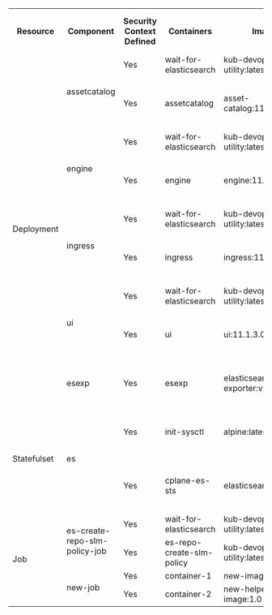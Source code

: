 <table>
  <tbody>
    <tr>
        <th rowspan="2">Resource</th>
        <th rowspan="2">Component</th>
        <th rowspan="2">Security Context Defined</th>
        <th rowspan="2">Containers</th>
        <th rowspan="2">Image</th>
        <th rowspan="2">Container Security Context defined</th>
        <th colspan="4">Run as</th>
        <th rowspan="2">Capabilities</th>
        <th rowspan="2">Privilege Escalation</th>
        <th rowspan="2">Privileged</th>
        <th rowspan="2">Seccomp Profile</th>
        <th rowspan="2">Read-only Root Filesystem</th>
        <th rowspan="2">Comments</th>
    </tr>
    <tr>
        <th>User</th>
        <th>UID</th>
        <th>GID</th>
        <th>Non Root</th>
    </tr>
    <tr>
        <td rowspan="9">Deployment</td>
        <td rowspan="2">assetcatalog</td>
        <td>Yes</td>
        <td>wait-for-elasticsearch</td>
        <td>kub-devops-utility:latest</td>
        <td>Yes</td>
        <td>sagadmin</td>
        <td>1724</td>
        <td>1724</td>
        <td>TRUE</td>
        <td>drop ALL</td>
        <td>FALSE</td>
        <td>FALSE</td>
        <td>RuntimeDefault</td>
        <td>TRUE</td>
        <td>NA</td>
    </tr>
    <tr>
        <td>Yes</td>
        <td>assetcatalog</td>
        <td>asset-catalog:11.1.3.0.167</td>
        <td>Yes</td>
        <td>webmethodsadmin</td>
        <td>1724</td>
        <td>1724</td>
        <td>TRUE</td>
        <td>drop ALL</td>
        <td>FALSE</td>
        <td>FALSE</td>
        <td>RuntimeDefault</td>
        <td>FALSE</td>
        <td>readOnlyRootFilesystem is set to false as application requires permission to create log directory</td>
    </tr>
  <tr>
    <td rowspan="2">engine</td>
    <td>Yes</td>
    <td>wait-for-elasticsearch</td>
    <td>kub-devops-utility:latest</td>
    <td>Yes</td>
    <td>sagadmin</td>
    <td>1724</td>
    <td>1724</td>
    <td>TRUE</td>
    <td>drop ALL</td>
    <td>FALSE</td>
    <td>FALSE</td>
    <td>RuntimeDefault</td>
    <td>TRUE</td>
    <td>NA</td>
</tr>
<tr>
    <td>Yes</td>
    <td>engine</td>
    <td>engine:11.1.3.0.170</td>
    <td>Yes</td>
    <td>webmethodsadmin</td>
    <td>1724</td>
    <td>1724</td>
    <td>TRUE</td>
    <td>drop ALL</td>
    <td>FALSE</td>
    <td>FALSE</td>
    <td>RuntimeDefault</td>
    <td>FALSE</td>
    <td>readOnlyRootFilesystem is set to false as application requires permission to create log directory</td>
</tr>
  <tr>
    <td rowspan="2">ingress</td>
    <td>Yes</td>
    <td>wait-for-elasticsearch</td>
    <td>kub-devops-utility:latest</td>
    <td>Yes</td>
    <td>sagadmin</td>
    <td>1724</td>
    <td>1724</td>
    <td>TRUE</td>
    <td>drop ALL</td>
    <td>FALSE</td>
    <td>FALSE</td>
    <td>RuntimeDefault</td>
    <td>TRUE</td>
    <td>NA</td>
</tr>
<tr>
        <td>Yes</td>
        <td>ingress</td>
        <td>ingress:11.1.3.0.177</td>
        <td>Yes</td>
        <td>webmethodsadmin</td>
        <td>1724</td>
        <td>1724</td>
        <td>TRUE</td>
        <td>drop ALL</td>
        <td>FALSE</td>
        <td>FALSE</td>
        <td>RuntimeDefault</td>
        <td>FALSE</td>
        <td>readOnlyRootFilesystem is set to false as application requires permission to create log directory</td>
</tr>
      <tr>
    <td rowspan="2">ui</td>
    <td>Yes</td>
    <td>wait-for-elasticsearch</td>
    <td>kub-devops-utility:latest</td>
    <td>Yes</td>
    <td>sagadmin</td>
    <td>1724</td>
    <td>1724</td>
    <td>TRUE</td>
    <td>drop ALL</td>
    <td>FALSE</td>
    <td>FALSE</td>
    <td>RuntimeDefault</td>
    <td>TRUE</td>
    <td>NA</td>
</tr>
    <tr>
        <td>Yes</td>
        <td>ui</td>
        <td>ui:11.1.3.0.438</td>
        <td>Yes</td>
        <td>webmethodsadmin</td>
        <td>1724</td>
        <td>1724</td>
        <td>TRUE</td>
        <td>drop ALL</td>
        <td>FALSE</td>
        <td>FALSE</td>
        <td>RuntimeDefault</td>
        <td>FALSE</td>
        <td>readOnlyRootFilesystem is set to false as application requires permission to create log directory</td>
    </tr>
    <tr>
        <td>esexp</td>
        <td>Yes</td>
        <td>esexp</td>
        <td>elasticsearch-exporter:v1.2.1</td>
        <td>Yes</td>
        <td>webmethodsadmin</td>
        <td>1724</td>
        <td>1724</td>
        <td>TRUE</td>
        <td>drop:<br> SETPCAP, MKNOD, AUDIT_WRITE, CHOWN, NET_RAW, DAC_OVERRIDE, FOWNER, FSETID, KILL, SETGID, SETUID, NET_BIND_SERVICE, SYS_CHROOT, SETFCAPL </td>
        <td>FALSE</td>
        <td>FALSE</td>  
        <td>RuntimeDefault</td>
        <td>TRUE</td>
        <td>NA</td>
    </tr>
       <tr>
        <td rowspan="2">Statefulset</td>
        <td rowspan="2">es</td>
        <td>Yes</td>
        <td> init-sysctl</td>
        <td>alpine:latest</td>
        <td>Yes</td>
        <td>root</td>
        <td>0</td>
        <td>NA</td>
        <td>FALSE</td>
        <td>drop ALL</td>
        <td>TRUE</td>
        <td>TRUE</td>
        <td>RuntimeDefault</td>
        <td>FALSE</td>
        <td>readOnlyRootFilesystem is set to false as application requires permission to write max_map_count</td>
    </tr>
    <tr>
        <td>Yes</td>
        <td>cplane-es-sts</td>
        <td>elasticsearch:8.14.3</td>
        <td>Yes</td>
        <td>elasticsearch</td>
        <td>1000</td>
        <td>1000</td>
        <td>FALSE</td>
        <td>drop ALL, add IPC_LOCK,SYS_RESOURCE,SYS_ADMIN,DAC_OVERRIDE,DAC_READ_SEARCH</td>
        <td>FALSE</td>
        <td>FALSE</td>
        <td>RuntimeDefault</td>
        <td>FALSE</td>
        <td>readOnlyRootFilesystem is set to false as application requires permission to create directory for snapshots</td>
    </tr>
    </tr>
       <tr>
        <td rowspan="6">Job</td>
        <td rowspan="2">es-create-repo-slm-policy-job</td>
        <td>Yes</td>
        <td>wait-for-elasticsearch</td>
        <td>kub-devops-utility:latest</td>
        <td>Yes</td>
        <td>sagadmin</td>
        <td>1724</td>
        <td>1724</td>
        <td>TRUE</td>
        <td>drop ALL</td>
        <td>FALSE</td>
        <td>FALSE</td>
        <td>RuntimeDefault</td>
        <td>TRUE</td>
        <td>NA</td>
    </tr>
    <tr>
        <td>Yes</td>
        <td>es-repo-create-slm-policy</td>
        <td>kub-devops-utility:latest</td>
        <td>Yes</td>
        <td>sagadmin </td>
        <td>1724</td>
        <td>1724</td>
        <td>FALSE</td>
        <td>drop ALL</td>
        <td>FALSE</td>
        <td>FALSE</td>
        <td>RuntimeDefault</td>
        <td>TRUE</td>
        <td>NA</td>
    </tr>
        <tr>
        <td rowspan="2">new-job</td>
        <td>Yes</td>
        <td>container-1</td>
        <td>new-image:latest</td>
        <td>Yes</td>
        <td>adminuser</td>
        <td>1001</td>
        <td>1001</td>
        <td>TRUE</td>
        <td>drop ALL</td>
        <td>FALSE</td>
        <td>FALSE</td>
        <td>RuntimeDefault</td>
        <td>TRUE</td>
        <td>NA</td>
    </tr>
    <tr>
        <td>Yes</td>
        <td>container-2</td>
        <td>new-helper-image:1.0</td>
        <td>Yes</td>
        <td>appuser</td>
        <td>2002</td>
        <td>2002</td>
        <td>FALSE</td>
        <td>drop NET_RAW</td>
        <td>FALSE</td>
        <td>FALSE</td>
        <td>RuntimeDefault</td>
        <td>TRUE</td>
        <td>Used for sidecar process</td>
    </tr>

  </tbody>
</table>
